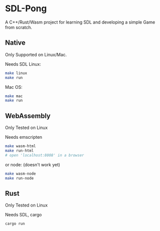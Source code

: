 # SDL-Pong
A C++/Rust/Wasm project for learning SDL and developing a simple Game from scratch.
## Native
Only Supported on Linux/Mac.

Needs SDL
Linux:
```bash
make linux
make run
```

Mac OS:
```bash
make mac
make run
```

## WebAssembly
Only Tested on Linux

Needs emscripten
```bash
make wasm-html
make run-html
# open 'localhost:8008' in a browser
```
or node: (doesn't work yet)
```bash
make wasm-node
make run-node
```

## Rust
Only Tested on Linux

Needs SDL, cargo
```bash
cargo run
```
